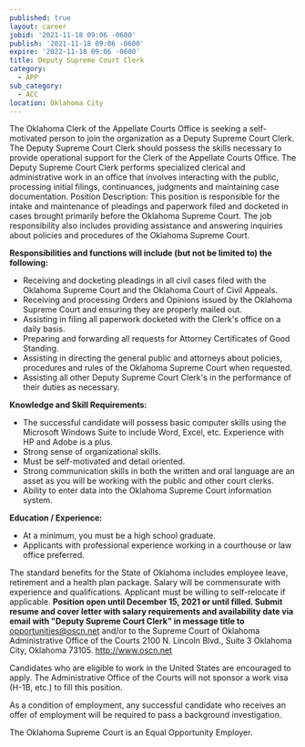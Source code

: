 ```yaml
---
published: true
layout: career
jobid: '2021-11-18 09:06 -0600'
publish: '2021-11-18 09:06 -0600'
expire: '2022-11-18 09:06 -0600'
title: Deputy Supreme Court Clerk
category:
  - APP
sub_category:
  - ACC
location: Oklahoma City
---
```

The Oklahoma Clerk of the Appellate Courts Office is seeking a self-motivated person to join the organization as a Deputy Supreme Court Clerk. The Deputy Supreme Court Clerk should possess the skills necessary to provide operational support for the Clerk of the Appellate Courts Office. The Deputy Supreme Court Clerk performs specialized clerical and administrative work in an office that involves interacting with the public, processing initial filings, continuances, judgments and maintaining case documentation.
Position Description: This position is responsible for the intake and maintenance of pleadings and paperwork filed and docketed in cases brought primarily before the Oklahoma Supreme Court. The job responsibility also includes providing assistance and answering inquiries about policies and procedures of the Oklahoma Supreme Court.

**Responsibilities and functions will include (but not be limited to) the following:**
- Receiving and docketing pleadings in all civil cases filed with the Oklahoma Supreme Court and the Oklahoma Court of Civil Appeals.
- Receiving and processing Orders and Opinions issued by the Oklahoma Supreme Court and ensuring they are properly mailed out.
- Assisting in filing all paperwork docketed with the Clerk&#39;s office on a daily basis.
- Preparing and forwarding all requests for Attorney Certificates of Good Standing.
- Assisting in directing the general public and attorneys about policies, procedures and rules of the Oklahoma Supreme Court when requested.
- Assisting all other Deputy Supreme Court Clerk&#39;s in the performance of their duties as necessary.

**Knowledge and Skill Requirements:**
- The successful candidate will possess basic computer skills using the Microsoft Windows Suite to include Word, Excel, etc. Experience with HP and Adobe is a plus.
- Strong sense of organizational skills.
- Must be self-motivated and detail oriented.
- Strong communication skills in both the written and oral language are an asset as you will be working with the public and other court clerks.
- Ability to enter data into the Oklahoma Supreme Court information system.

**Education / Experience:**
- At a minimum, you must be a high school graduate.
- Applicants with professional experience working in a courthouse or law office preferred.

The standard benefits for the State of Oklahoma includes employee leave, retirement and a health plan package. Salary will be commensurate with experience and qualifications. Applicant must be willing to self-relocate if applicable. **Position open until December 15, 2021 or until filled. Submit resume and cover letter with salary requirements and availability date via email with "Deputy Supreme Court Clerk" in message title to** [opportunities@oscn.net](mailto:opportunities@oscn.net) and/or to the Supreme Court of Oklahoma Administrative Office of the Courts 2100 N. Lincoln Blvd., Suite 3 Oklahoma City, Oklahoma 73105. http://www.oscn.net

Candidates who are eligible to work in the United States are encouraged to apply. The Administrative Office of the Courts will not sponsor a work visa (H-1B, etc.) to fill this position.

As a condition of employment, any successful candidate who receives an offer of employment will be required to pass a background investigation.

The Oklahoma Supreme Court is an Equal Opportunity Employer.

